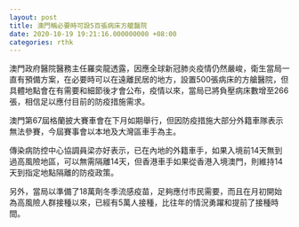 ```yaml
---
layout: post
title: 澳門稱必要時可設5百張病床方艙醫院
date: 2020-10-19 19:21:16.000000000 +08:00
categories: rthk
---
```


澳門政府醫院醫務主任羅奕龍透露，因應全球新冠肺炎疫情仍然嚴峻，衛生當局一直有預備方案，在必要時可以在遠離民居的地方，設置500張病床的方艙醫院，但具體地點會在有需要和細節後才會公布，疫情以來，當局已將負壓病床數增至266張，相信足以應付目前的防疫措施需求。

澳門第67屆格蘭披大賽車會在下月如期舉行，但因防疫措施大部分外籍車隊表示無法參賽，今屆賽事會以本地及大灣區車手為主。

傳染病防控中心協調員梁亦好表示，已在內地的外籍車手，如果入境前14天無到過高風險地區，可以無需隔離14天，但香港車手如果從香港入境澳門，則維持14天到指定地點隔離的防疫政策。

另外，當局以準備了18萬劑冬季流感疫苗，足夠應付市民需要，而且在月初開始為高風險人群接種以來，已經有5萬人接種，比往年的情況勇躍和提前了接種時間。

